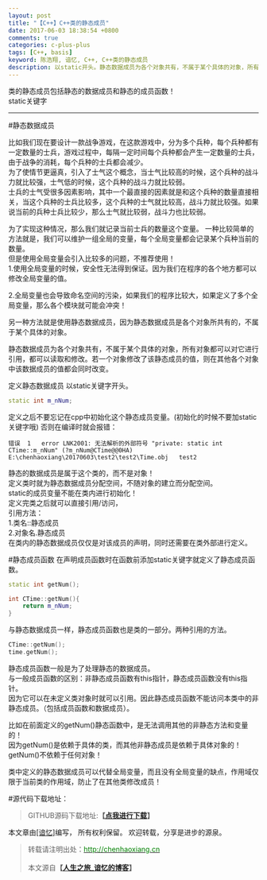 ```yaml
---
layout: post
title: "【C++】C++类的静态成员"
date: 2017-06-03 18:38:54 +0800
comments: true
categories: c-plus-plus
tags: [C++, basis]
keyword: 陈浩翔, 谙忆, C++, C++类的静态成员
description: 以static开头。静态数据成员为各个对象共有，不属于某个具体的对象，所有对象都可以对它进行引用，都可以读取和修改。若一个对象修改了该静态成员的值，则在其他各个对象中该数据成员的值都会同时改变。
---
```


类的静态成员包括静态的数据成员和静态的成员函数！  
static关键字
<!-- more -->
----------

#静态数据成员 

比如我们现在要设计一款战争游戏，在这款游戏中，分为多个兵种，每个兵种都有一定数量的士兵，游戏过程中，每隔一定时间每个兵种都会产生一定数量的士兵，由于战争的消耗，每个兵种的士兵都会减少。  
为了使情节更逼真，引入了士气这个概念，当士气比较高的时候，这个兵种的战斗力就比较强，士气低的时候，这个兵种的战斗力就比较弱。  
士兵的士气受很多因素影响，其中一个最直接的因素就是和这个兵种的数量直接相关，当这个兵种的士兵比较多，这个兵种的士气就比较高，战斗力就比较强。如果说当前的兵种士兵比较少，那么士气就比较弱，战斗力也比较弱。  

为了实现这种情况，那么我们就记录当前士兵的数量这个变量。
一种比较简单的方法就是，我们可以维护一组全局的变量，每个全局变量都会记录某个兵种当前的数量。  
但是使用全局变量会引入比较多的问题，不推荐使用！  
1.使用全局变量的时候，安全性无法得到保证。因为我们在程序的各个地方都可以修改全局变量的值。  

2.全局变量也会导致命名空间的污染，如果我们的程序比较大，如果定义了多个全局变量，那么各个模块就可能会冲突！  


另一种方法就是使用静态数据成员，因为静态数据成员是各个对象所共有的，不属于某个具体的对象。  

静态数据成员为各个对象共有，不属于某个具体的对象，所有对象都可以对它进行引用，都可以读取和修改。若一个对象修改了该静态成员的值，则在其他各个对象中该数据成员的值都会同时改变。

定义静态数据成员 以static关键字开头。
```c++ 定义静态数据成员
static int m_nNum;
```
定义之后不要忘记在cpp中初始化这个静态成员变量。(初始化的时候不要加static关键字哦)
否则在编译时就会报错：
```
错误	1	error LNK2001: 无法解析的外部符号 "private: static int CTime::m_nNum" (?m_nNum@CTime@@0HA)	E:\chenhaoxiang\20170603\test2\test2\Time.obj	test2
```

静态的数据成员是属于这个类的，而不是对象！  
定义类时就为静态数据成员分配空间，不随对象的建立而分配空间。  
static的成员变量不能在类内进行初始化！  
定义完类之后就可以直接引用/访问，  
引用方法：   
1.类名::静态成员  
2.对象名.静态成员  
在类内的静态数据成员仅仅是对该成员的声明，同时还需要在类外部进行定义。  


 
#静态成员函数
在声明成员函数时在函数前添加static关键字就定义了静态成员函数。  
```C++ 声明
static int getNum();
```
```c++ 定义
int CTime::getNum(){
	return m_nNum;
}
```
与静态数据成员一样，静态成员函数也是类的一部分。两种引用的方法。

```C++ 调用的两种方法
CTime::getNum();
time.getNum();
```
静态成员函数一般是为了处理静态的数据成员。  
与一般成员函数的区别：非静态成员函数有this指针，静态成员函数没有this指针。  
因为它可以在未定义类对象时就可以引用。因此静态成员函数不能访问本类中的非静态成员。（包括成员函数和数据成员）。
 
比如在前面定义的getNum()静态函数中，是无法调用其他的非静态方法和变量的！  
因为getNum()是依赖于具体的类，而其他非静态成员是依赖于具体对象的！  
getNum()不依赖于任何对象！  

类中定义的静态数据成员可以代替全局变量，而且没有全局变量的缺点，作用域仅限于当前类的作用域，防止了在其他类修改成员！  

#源代码下载地址：
<blockquote cite='陈浩翔'>
GITHUB源码下载地址:<strong>【<a href='https://github.com/chenhaoxiang/C-Study/tree/master/20170603/test2' target='_blank'>点我进行下载</a>】</strong></p>
</blockquote>


本文章由<a href="http://chenhaoxiang.cn/">[谙忆]</a>编写， 所有权利保留。 
欢迎转载，分享是进步的源泉。
<blockquote cite='陈浩翔'>
<p background-color='#D3D3D3'>转载请注明出处：<a href='http://chenhaoxiang.cn'><font color="green">http://chenhaoxiang.cn</font></a><br><br>
本文源自<strong>【<a href='http://chenhaoxiang.cn' target='_blank'>人生之旅_谙忆的博客</a>】</strong></p>
</blockquote>
